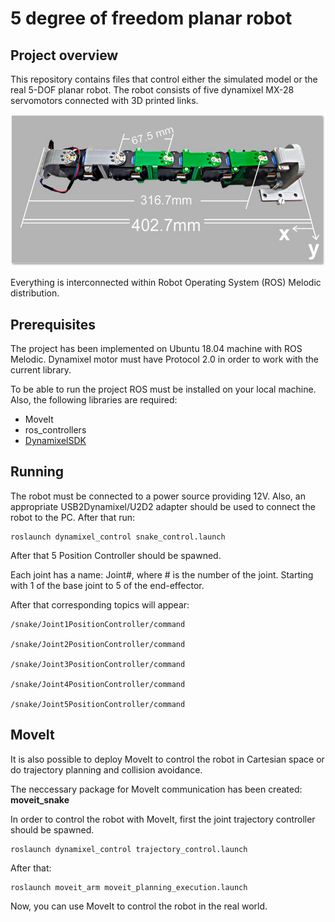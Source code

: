 # 5 degree of freedom planar robot

## Project overview
This repository contains files that control either the simulated model or the real 5-DOF planar robot. The robot consists of five dynamixel MX-28 servomotors connected with 3D printed links.

![text](https://github.com/fenixkz/ros_snake_robot/blob/kinetic/5dofrobot.jpg)

Everything is interconnected within Robot Operating System (ROS) Melodic distribution. 

## Prerequisites 
The project has been implemented on Ubuntu 18.04 machine with ROS Melodic. Dynamixel motor must have Protocol 2.0 in order to work with the current library. 

To be able to run the project ROS must be installed on your local machine. Also, the following libraries are required:

  - MoveIt
  - ros_controllers
  - [DynamixelSDK](https://github.com/ROBOTIS-GIT/DynamixelSDK)

## Running

The robot must be connected to a power source providing 12V. Also, an appropriate USB2Dynamixel/U2D2 adapter should be used to connect the robot to the PC. After that run:
```
roslaunch dynamixel_control snake_control.launch
```
After that 5 Position Controller should be spawned.

Each joint has a name: Joint#, where # is the number of the joint. Starting with 1 of the base joint to 5 of the end-effector.

After that corresponding topics will appear:
```
/snake/Joint1PositionController/command

/snake/Joint2PositionController/command

/snake/Joint3PositionController/command

/snake/Joint4PositionController/command

/snake/Joint5PositionController/command
```
## MoveIt
It is also possible to deploy MoveIt to control the robot in Cartesian space or do trajectory planning and collision avoidance. 

The neccessary package for MoveIt communication has been created: **moveit_snake**

In order to control the robot with MoveIt, first the joint trajectory controller should be spawned.

```
roslaunch dynamixel_control trajectory_control.launch
```

After that:
```
roslaunch moveit_arm moveit_planning_execution.launch
```

Now, you can use MoveIt to control the robot in the real world.
